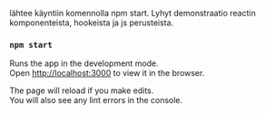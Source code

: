 lähtee käyntiin komennolla npm start. Lyhyt demonstraatio reactin komponenteista, hookeista ja js perusteista.

### `npm start`

Runs the app in the development mode.<br />
Open [http://localhost:3000](http://localhost:3000) to view it in the browser.

The page will reload if you make edits.<br />
You will also see any lint errors in the console.

